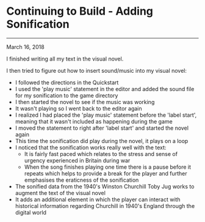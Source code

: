 # Continuing to Build - Adding Sonification
---
March 16, 2018

I finished writing all my text in the visual novel.

I then tried to figure out how to insert sound/music into my visual novel:
- I followed the directions in the Quickstart
- I used the 'play music' statement in the editor and added the sound file for my sonification to the game directory
- I then started the novel to see if the music was working
- It wasn't playing so I went back to the editor again
- I realized I had placed the 'play music' statement before the 'label start', meaning that it wasn't included as happening during the game
- I moved the statement to right after 'label start' and started the novel again
- This time the sonification did play during the novel, it plays on a loop
- I noticed that the sonification works really well with the text:
    - It is fairly fast paced which relates to the stress and sense of urgency experienced in Britain during war
    - When the song finishes playing one time there is a pause before it repeats which helps to provide a break for the player and further emphasises the eraticness of the sonification
- The sonified data from the 1940's Winston Churchill Toby Jug works to augment the text of the visual novel
- It adds an additional element in which the player can interact with historical information regarding Churchill in 1940's England through the digital world